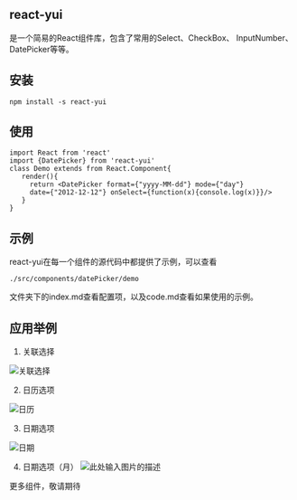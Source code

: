 ## react-yui ##
是一个简易的React组件库，包含了常用的Select、CheckBox、
InputNumber、DatePicker等等。

## 安装 ##

    npm install -s react-yui

## 使用 ##

    import React from 'react'
    import {DatePicker} from 'react-yui'
    class Demo extends from React.Component{
       render(){
         return <DatePicker format={"yyyy-MM-dd"} mode={"day"}
         date={"2012-12-12"} onSelect={function(x){console.log(x)}}/>
       }
    }


## 示例 ##

react-yui在每一个组件的源代码中都提供了示例，可以查看

    ./src/components/datePicker/demo

文件夹下的index.md查看配置项，以及code.md查看如果使用的示例。

## 应用举例 ##

 1. 关联选择
 
![关联选择][1]


  
 2. 日历选项
 
![日历][2]


  
3. 日期选项

![日期][3]


4. 日期选项（月）
 ![此处输入图片的描述][4]


  [1]: https://github.com/forthealllight/react-yui/blob/master/images/associate.gif
  [2]: https://github.com/forthealllight/react-yui/blob/master/images/canlendar.gif
  [3]: https://github.com/forthealllight/react-yui/blob/master/images/dateDay.gif
  [4]: https://github.com/forthealllight/react-yui/blob/master/images/dateMonth.gif
  
  
  
  更多组件，敬请期待
